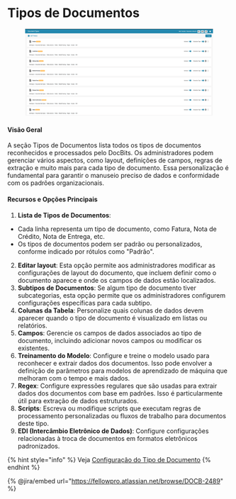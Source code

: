 # Tipos de Documentos

<figure><img src="../../../../.gitbook/assets/Bildschirmfoto 2024-05-08 um 08.44.19.png" alt=""><figcaption></figcaption></figure>

#### Visão Geral

A seção Tipos de Documentos lista todos os tipos de documentos reconhecidos e processados pelo DocBits. Os administradores podem gerenciar vários aspectos, como layout, definições de campos, regras de extração e muito mais para cada tipo de documento. Essa personalização é fundamental para garantir o manuseio preciso de dados e conformidade com os padrões organizacionais.

#### Recursos e Opções Principais

1. **Lista de Tipos de Documentos**:
* Cada linha representa um tipo de documento, como Fatura, Nota de Crédito, Nota de Entrega, etc.
* Os tipos de documentos podem ser padrão ou personalizados, conforme indicado por rótulos como "Padrão".
2. **Editar layout**: Esta opção permite aos administradores modificar as configurações de layout do documento, que incluem definir como o documento aparece e onde os campos de dados estão localizados.
3. **Subtipos de Documentos**: Se algum tipo de documento tiver subcategorias, esta opção permite que os administradores configurem configurações específicas para cada subtipo.
4. **Colunas da Tabela**: Personalize quais colunas de dados devem aparecer quando o tipo de documento é visualizado em listas ou relatórios.
5. **Campos**: Gerencie os campos de dados associados ao tipo de documento, incluindo adicionar novos campos ou modificar os existentes.
6. **Treinamento do Modelo**: Configure e treine o modelo usado para reconhecer e extrair dados dos documentos. Isso pode envolver a definição de parâmetros para modelos de aprendizado de máquina que melhoram com o tempo e mais dados.
7. **Regex**: Configure expressões regulares que são usadas para extrair dados dos documentos com base em padrões. Isso é particularmente útil para extração de dados estruturados.
8. **Scripts**: Escreva ou modifique scripts que executam regras de processamento personalizadas ou fluxos de trabalho para documentos deste tipo.
9. **EDI (Intercâmbio Eletrônico de Dados)**: Configure configurações relacionadas à troca de documentos em formatos eletrônicos padronizados.

{% hint style="info" %}
Veja [Configuração do Tipo de Documento](../../../setup/document-types/)
{% endhint %}

{% @jira/embed url="https://fellowpro.atlassian.net/browse/DOCB-2489" %}

